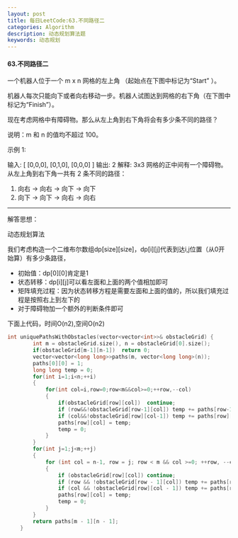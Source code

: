 ```yaml
---
layout: post
title: 每日LeetCode:63.不同路径二
categories: Algorithm
description: 动态规划算法题
keywords: 动态规划
---
```


#### 63.不同路径二

一个机器人位于一个 m x n 网格的左上角 （起始点在下图中标记为“Start” ）。

机器人每次只能向下或者向右移动一步。机器人试图达到网格的右下角（在下图中标记为“Finish”）。

现在考虑网格中有障碍物。那么从左上角到右下角将会有多少条不同的路径？

说明：m 和 n 的值均不超过 100。

示例 1:

输入:
[
  [0,0,0],
  [0,1,0],
  [0,0,0]
]
输出: 2
解释:
3x3 网格的正中间有一个障碍物。
从左上角到右下角一共有 2 条不同的路径：
1. 向右 -> 向右 -> 向下 -> 向下
2. 向下 -> 向下 -> 向右 -> 向右

------


解答思想：

动态规划算法

我们考虑构造一个二维布尔数组dp[size]\[size]，dp[i]\[j]代表到达i,j位置（从0开始算）有多少条路径，

- 初始值：dp[0]\[0]肯定是1
- 状态转移：dp[i]\[j]可以看左面和上面的两个值相加即可
- 矩阵填充过程：因为状态转移方程是需要左面和上面的值的，所以我们填充过程是按照右上到左下的
- 对于障碍物加一个额外的判断条件即可

下面上代码，时间O(n2),空间O(n2)

```C++
int uniquePathsWithObstacles(vector<vector<int>>& obstacleGrid) {
        int m = obstacleGrid.size(), n = obstacleGrid[0].size();
        if(obstacleGrid[m-1][n-1])  return 0;
		vector<vector<long long>>paths(m, vector<long long>(n));
		paths[0][0] = 1;
		long long temp = 0;
		for(int i=1;i<n;++i)
		{
			for(int col=i,row=0;row<m&&col>=0;++row,--col)
			{
				if(obstacleGrid[row][col])	continue;
				if (row&&!obstacleGrid[row-1][col])	temp += paths[row-1][col];
				if (col&&!obstacleGrid[row][col-1])	temp += paths[row][col - 1];
				paths[row][col] = temp;
				temp = 0;
			}
		}
		for(int j=1;j<m;++j)
		{
			for (int col = n-1, row = j; row < m && col >=0; ++row, --col)
			{
				if (obstacleGrid[row][col])	continue;
				if (row && !obstacleGrid[row - 1][col])	temp += paths[row - 1][col];
				if (col && !obstacleGrid[row][col - 1])	temp += paths[row][col - 1];
				paths[row][col] = temp;
				temp = 0;
			}
		}
		return paths[m - 1][n - 1];        
    }
```

